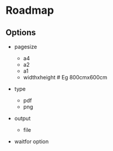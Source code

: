 # Roadmap

## Options

* pagesize
  * a4
  * a2
  * a1
  * widthxheight # Eg 800cmx600cm

* type
  * pdf
  * png

* output
  * file

* waitfor option
